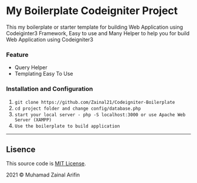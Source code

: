 <!-- @format -->

# My Boilerplate Codeigniter Project

This my boilerplate or starter template for building Web Application using Codeiginter3 Framework, Easy to use and Many Helper to help you for build Web Application using Codeigniter3

### Feature

- Query Helper
- Templating Easy To Use

### Installation and Configuration

1. `git clone https://github.com/Zainal21/Codeigniter-Boilerplate`
2. `cd project folder and change config/database.php`
3. `start your local server - php -S localhost:3000 or use Apache Web Server (XAMPP)`
4. `Use the boilerplate to build application`

---

## Lisence

This source code is [MIT License](LICENSE).

2021 © Muhamad Zainal Arifin
